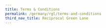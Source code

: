 ```yaml
---
title: Terms & Conditions
permalink: /germany/rgl/terms-and-conditions
third_nav_title: Reciprocal Green Lane
---
```

